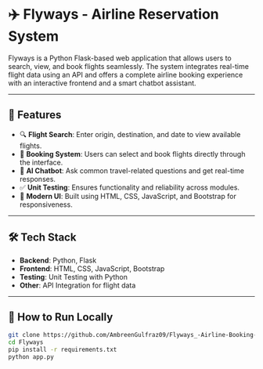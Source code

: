 # ✈️ Flyways - Airline Reservation System

Flyways is a Python Flask-based web application that allows users to search, view, and book flights seamlessly. The system integrates real-time flight data using an API and offers a complete airline booking experience with an interactive frontend and a smart chatbot assistant.

---

## 🚀 Features

- 🔍 **Flight Search**: Enter origin, destination, and date to view available flights.
- 📅 **Booking System**: Users can select and book flights directly through the interface.
- 🧠 **AI Chatbot**: Ask common travel-related questions and get real-time responses.
- ✅ **Unit Testing**: Ensures functionality and reliability across modules.
- 🎨 **Modern UI**: Built using HTML, CSS, JavaScript, and Bootstrap for responsiveness.

---

## 🛠️ Tech Stack

- **Backend**: Python, Flask
- **Frontend**: HTML, CSS, JavaScript, Bootstrap
- **Testing**: Unit Testing with Python
- **Other**: API Integration for flight data

---

## 📂 How to Run Locally

```bash
git clone https://github.com/AmbreenGulfraz09/Flyways_-Airline-Booking-System.git
cd Flyways
pip install -r requirements.txt
python app.py
